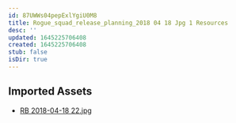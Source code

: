 ```yaml
---
id: 87UWWs04pepExlYgiU0M8
title: Rogue_squad_release_planning_2018 04 18 Jpg 1 Resources
desc: ''
updated: 1645225706408
created: 1645225706408
stub: false
isDir: true
---
```

## Imported Assets
- [RB 2018-04-18 22.jpg](/assets/rb-2018-04-18-22-C1uRcGnNMPAO.jpg)
